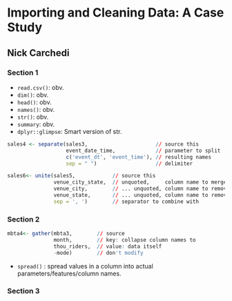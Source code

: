 # Importing and Cleaning Data: A Case Study
## Nick Carchedi

### Section 1
- `read.csv()`:     obv.
- `dim()`:          obv.
- `head()`:         obv.
- `names()`:        obv.
- `str()`:          obv.
- `summary`:        obv.
- `dplyr::glimpse`: Smart version of str.

```r
sales4 <- separate(sales3,                      // source this
                   event_date_time,             // parameter to split
                   c('event_dt', 'event_time'), // resulting names
                   sep = " ")                   // delimiter
```

```r
sales6<- unite(sales5,            // source this
               venue_city_state,  // unquoted,     column name to merge to
               venue_city,        // ... unquoted, column name to remove to
               venue_state,       // ... unquoted, column name to remove to
               sep = ', ')        // separator to combine with
```

### Section 2
```r
mbta4<- gather(mbta3,        // source
               month,        // key: collapse column names to
               thou_riders,  // value: data itself
               -mode)        // don't modify
```
- `spread()` : spread values in a column into actual parameters/features/column names.

### Section 3

